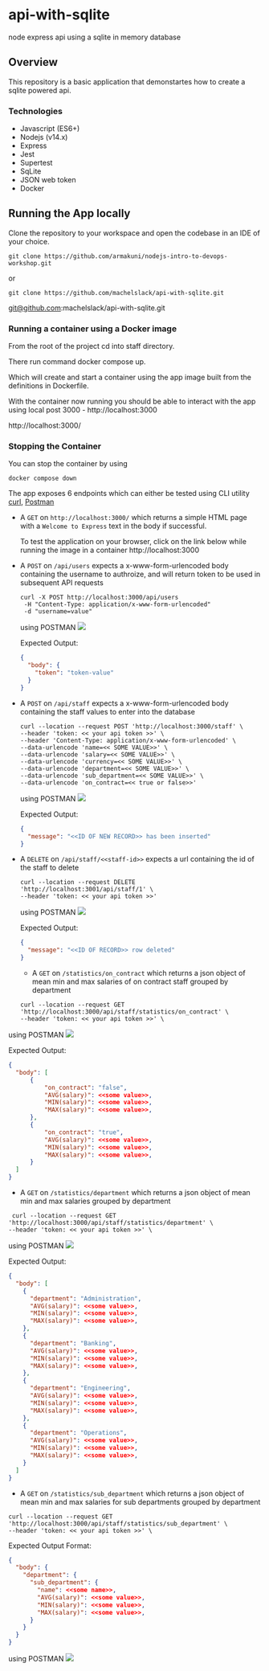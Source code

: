 # api-with-sqlite

node express api using a sqlite in memory database

## Overview

This repository is a basic application that demonstartes how to create a sqlite powered api.

### Technologies

- Javascript (ES6+)
- Nodejs (v14.x)
- Express
- Jest
- Supertest
- SqLite
- JSON web token
- Docker

## Running the App locally

Clone the repository to your workspace and open the codebase in an IDE of your choice.

```
git clone https://github.com/armakuni/nodejs-intro-to-devops-workshop.git
```

or

```
git clone https://github.com/machelslack/api-with-sqlite.git
```

git@github.com:machelslack/api-with-sqlite.git

### Running a container using a Docker image

From the root of the project cd into staff directory.

There run command docker compose up.

Which will create and start a container using the app image built from the definitions in Dockerfile.

With the container now running you should be able to interact with the app using local post 3000 - http://localhost:3000

http://localhost:3000/

### Stopping the Container

You can stop the container by using

```
docker compose down
```

The app exposes 6 endpoints which can either be tested using CLI utility [curl](https://curl.se/), [Postman](https://www.postman.com/downloads/)

- A `GET` on `http://localhost:3000/` which returns a simple HTML page with a `Welcome to Express` text in the body if successful.

  To test the application on your browser, click on the link below while running the image in a container
  http://localhost:3000

- A `POST` on `/api/users` expects a x-www-form-urlencoded body containing the username to authroize, and will return token to be used in subsequent API requests

  ```
  curl -X POST http://localhost:3000/api/users
   -H "Content-Type: application/x-www-form-urlencoded"
   -d "username=value"
  ```

  using POSTMAN
  ![](./staff/public/images/how-to-add-user.jpg)

  Expected Output:

  ```json
  {
    "body": {
      "token": "token-value"
    }
  }
  ```

- A `POST` on `/api/staff` expects a x-www-form-urlencoded body containing the staff values to enter into the database

  ```
  curl --location --request POST 'http://localhost:3000/staff' \
  --header 'token: << your api token >>' \
  --header 'Content-Type: application/x-www-form-urlencoded' \
  --data-urlencode 'name=<< SOME VALUE>>' \
  --data-urlencode 'salary=<< SOME VALUE>>' \
  --data-urlencode 'currency=<< SOME VALUE>>' \
  --data-urlencode 'department=<< SOME VALUE>>' \
  --data-urlencode 'sub_department=<< SOME VALUE>>' \
  --data-urlencode 'on_contract=<< true or false>>'
  ```

  using POSTMAN
  ![](./staff/public/images/how-to-add-a-new-staff-record.jpg)

  Expected Output:

  ```json
  {
    "message": "<<ID OF NEW RECORD>> has been inserted"
  }
  ```

- A `DELETE` on `/api/staff/<<staff-id>>` expects a url containing the id of the staff to delete

  ```
  curl --location --request DELETE 'http://localhost:3001/api/staff/1' \
  --header 'token: << your api token >>'
  ```

  using POSTMAN
  ![](./staff/public/images/how-to-delete-staff-by-id.jpg)

  Expected Output:

  ```json
  {
    "message": "<<ID OF RECORD>> row deleted"
  }
  ```

  - A `GET` on `/statistics/on_contract` which returns a json object of mean min and max salaries of on contract staff grouped by department

  ```
  curl --location --request GET 'http://localhost:3000/api/staff/statistics/on_contract' \
  --header 'token: << your api token >>' \
  ```

using POSTMAN
![](./staff/public/images/how-get-staff-salary-stats-by-contract.jpg)

Expected Output:

```json
{
  "body": [
      {
          "on_contract": "false",
          "AVG(salary)": <<some value>>,
          "MIN(salary)": <<some value>>,
          "MAX(salary)": <<some value>>,
      },
      {
          "on_contract": "true",
          "AVG(salary)": <<some value>>,
          "MIN(salary)": <<some value>>,
          "MAX(salary)": <<some value>>,
      }
  ]
}
```

- A `GET` on `/statistics/department` which returns a json object of mean min and max salaries grouped by department

```
 curl --location --request GET 'http://localhost:3000/api/staff/statistics/department' \
--header 'token: << your api token >>' \
```

using POSTMAN
![](./staff/public/images/how-to-get-salary-stats-by-department.jpg)

Expected Output:

```json
{
  "body": [
    {
      "department": "Administration",
      "AVG(salary)": <<some value>>,
      "MIN(salary)": <<some value>>,
      "MAX(salary)": <<some value>>,
    },
    {
      "department": "Banking",
      "AVG(salary)": <<some value>>,
      "MIN(salary)": <<some value>>,
      "MAX(salary)": <<some value>>,
    },
    {
      "department": "Engineering",
      "AVG(salary)": <<some value>>,
      "MIN(salary)": <<some value>>,
      "MAX(salary)": <<some value>>,
    },
    {
      "department": "Operations",
      "AVG(salary)": <<some value>>,
      "MIN(salary)": <<some value>>,
      "MAX(salary)": <<some value>>,
    }
  ]
}
```

- A `GET` on `/statistics/sub_department` which returns a json object of mean min and max salaries for sub departments grouped by department

```
curl --location --request GET 'http://localhost:3000/api/staff/statistics/sub_department' \
--header 'token: << your api token >>' \
```

Expected Output Format:

```json
{
  "body": {
    "department": {
      "sub_department": {
        "name": <<some name>>,
        "AVG(salary)": <<some value>>,
        "MIN(salary)": <<some value>>,
        "MAX(salary)": <<some value>>,
      }
    }
  }
}
```

using POSTMAN
![](./staff/public/images/how-to-get-salary-stats-by-department.jpg)

```

```

